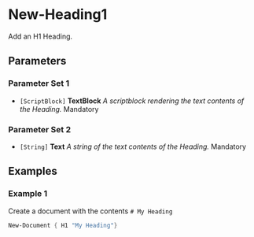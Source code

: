 # New-Heading1

Add an H1 Heading.

## Parameters

### Parameter Set 1

- `[ScriptBlock]` **TextBlock** _A scriptblock rendering the text contents of the Heading._ Mandatory

### Parameter Set 2

- `[String]` **Text** _A string of the text contents of the Heading._ Mandatory

## Examples

### Example 1

Create a document with the contents `# My Heading`

```powershell
New-Document { H1 "My Heading"}
```
